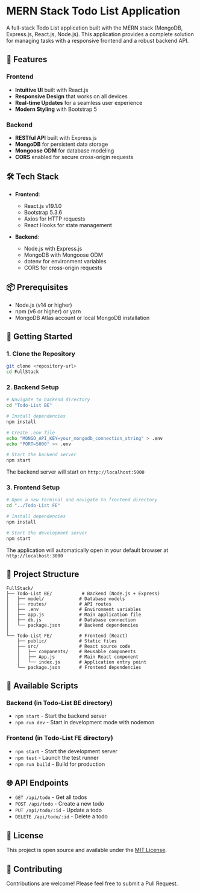 # MERN Stack Todo List Application

A full-stack Todo List application built with the MERN stack (MongoDB, Express.js, React.js, Node.js). This application provides a complete solution for managing tasks with a responsive frontend and a robust backend API.

## 🌟 Features

### Frontend
- **Intuitive UI** built with React.js
- **Responsive Design** that works on all devices
- **Real-time Updates** for a seamless user experience
- **Modern Styling** with Bootstrap 5

### Backend
- **RESTful API** built with Express.js
- **MongoDB** for persistent data storage
- **Mongoose ODM** for database modeling
- **CORS** enabled for secure cross-origin requests

## 🛠️ Tech Stack

- **Frontend**:
  - React.js v19.1.0
  - Bootstrap 5.3.6
  - Axios for HTTP requests
  - React Hooks for state management

- **Backend**:
  - Node.js with Express.js
  - MongoDB with Mongoose ODM
  - dotenv for environment variables
  - CORS for cross-origin requests

## 📦 Prerequisites

- Node.js (v14 or higher)
- npm (v6 or higher) or yarn
- MongoDB Atlas account or local MongoDB installation

## 🚀 Getting Started

### 1. Clone the Repository

```bash
git clone <repository-url>
cd FullStack
```

### 2. Backend Setup

```bash
# Navigate to backend directory
cd "Todo-List BE"

# Install dependencies
npm install

# Create .env file
echo "MONGO_API_KEY=your_mongodb_connection_string" > .env
echo "PORT=5000" >> .env

# Start the backend server
npm start
```

The backend server will start on `http://localhost:5000`

### 3. Frontend Setup

```bash
# Open a new terminal and navigate to frontend directory
cd "../Todo-List FE"

# Install dependencies
npm install

# Start the development server
npm start
```

The application will automatically open in your default browser at `http://localhost:3000`

## 📂 Project Structure

```
FullStack/
├── Todo-List BE/           # Backend (Node.js + Express)
│   ├── model/             # Database models
│   ├── routes/            # API routes
│   ├── .env               # Environment variables
│   ├── app.js             # Main application file
│   ├── db.js              # Database connection
│   └── package.json       # Backend dependencies
│
└── Todo-List FE/          # Frontend (React)
    ├── public/            # Static files
    ├── src/               # React source code
    │   ├── components/    # Reusable components
    │   ├── App.js         # Main React component
    │   └── index.js       # Application entry point
    └── package.json       # Frontend dependencies
```

## 🔧 Available Scripts

### Backend (in Todo-List BE directory)
- `npm start` - Start the backend server
- `npm run dev` - Start in development mode with nodemon

### Frontend (in Todo-List FE directory)
- `npm start` - Start the development server
- `npm test` - Launch the test runner
- `npm run build` - Build for production

## 🌐 API Endpoints

- `GET /api/todo` - Get all todos
- `POST /api/todo` - Create a new todo
- `PUT /api/todo/:id` - Update a todo
- `DELETE /api/todo/:id` - Delete a todo

## 📝 License

This project is open source and available under the [MIT License](LICENSE).

## 🤝 Contributing

Contributions are welcome! Please feel free to submit a Pull Request.
